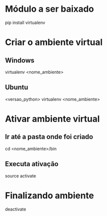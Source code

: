 # Módulo a ser baixado
pip install virtualenv

# Criar o ambiente virtual
## Windows
virtualenv <nome_ambiente>
## Ubuntu
<versao_python> virtualenv <nome_ambiente>

# Ativar ambiente virtual
## Ir até a pasta onde foi criado
cd <nome_ambiente>/bin
## Executa ativação
source activate

# Finalizando ambiente
deactivate